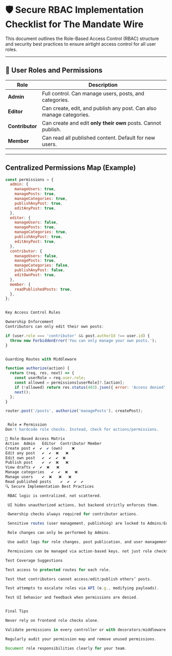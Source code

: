 # 🛡️ Secure RBAC Implementation Checklist for The Mandate Wire

This document outlines the Role-Based Access Control (RBAC) structure and security best practices to ensure airtight access control for all user roles.

---

## 👥 User Roles and Permissions

| Role        | Description                                                                 |
|-------------|-----------------------------------------------------------------------------|
| **Admin**   | Full control. Can manage users, posts, and categories.                      |
| **Editor**  | Can create, edit, and publish any post. Can also manage categories.         |
| **Contributor** | Can create and edit **only their own** posts. Cannot publish.          |
| **Member**  | Can read all published content. Default for new users.                      |

---

## Centralized Permissions Map (Example)

```js
const permissions = {
  admin: {
    manageUsers: true,
    managePosts: true,
    manageCategories: true,
    publishAnyPost: true,
    editAnyPost: true,
  },
  editor: {
    manageUsers: false,
    managePosts: true,
    manageCategories: true,
    publishAnyPost: true,
    editAnyPost: true,
  },
  contributor: {
    manageUsers: false,
    managePosts: true,
    manageCategories: false,
    publishAnyPost: false,
    editOwnPost: true,
  },
  member: {
    readPublishedPosts: true,
  },
};


Key Access Control Rules

Ownership Enforcement
Contributors can only edit their own posts:

if (user.role === 'contributor' && post.authorId !== user.id) {
  throw new ForbiddenError('You can only manage your own posts.');
}


Guarding Routes with Middleware

function authorize(action) {
  return (req, res, next) => {
    const userRole = req.user.role;
    const allowed = permissions[userRole]?.[action];
    if (!allowed) return res.status(403).json({ error: 'Access denied' });
    next();
  };
}

router.post('/posts', authorize('managePosts'), createPost);


 Role ≠ Permission
Don't hardcode role checks. Instead, check for actions/permissions.

🔄 Role-Based Access Matrix
Action	Admin	Editor	Contributor	Member
Create post	✔️	✔️	✔️ (own)	❌
Edit any post	✔️	✔️	❌	❌
Edit own post	✔️	✔️	✔️	❌
Publish post	✔️	✔️	❌	❌
View drafts	✔️	✔️	❌	❌
Manage categories	✔️	✔️	❌	❌
Manage users	✔️	❌	❌	❌
Read published posts	✔️	✔️	✔️	✔️
🔍 Secure Implementation Best Practices

 RBAC logic is centralized, not scattered.

 UI hides unauthorized actions, but backend strictly enforces them.

 Ownership checks always required for contributor actions.

 Sensitive routes (user management, publishing) are locked to Admins/Editors.

 Role changes can only be performed by Admins.

 Use audit logs for role changes, post publication, and user management.

 Permissions can be managed via action-based keys, not just role checks.

Test Coverage Suggestions

Test access to protected routes for each role.

Test that contributors cannot access/edit/publish others’ posts.

Test attempts to escalate roles via API (e.g., modifying payloads).

Test UI behavior and feedback when permissions are denied.


Final Tips

Never rely on frontend role checks alone.

Validate permissions in every controller or with decorators/middleware.

Regularly audit your permission map and remove unused permissions.

Document role responsibilities clearly for your team.